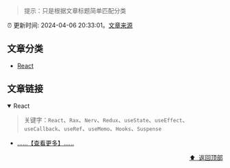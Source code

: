 > 提示：只是根据文章标题简单匹配分类

:alarm_clock: 更新时间: 2024-04-06 20:33:01。[文章来源](/README.md)

## 文章分类

- [React](#react) 

## 文章链接

<details open>
<summary id="react">
 React
</summary>
<p></p>


> 关键字：`React`、`Rax`、`Nerv`、`Redux`、`useState`、`useEffect`、`useCallback`、`useRef`、`useMemo`、`Hooks`、`Suspense`



- [......【查看更多】......](/details/tags/react.md)

<div align="right"><a href="#文章分类">⬆ &nbsp;返回顶部</a></div>
</details>


